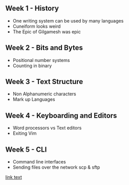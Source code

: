 ## Week 1 - History
- One writing system can be used by many languages
- Cuneiform looks weird
- The Epic of Gilgamesh was epic
## Week 2 - Bits and Bytes
- Positional number systems
- Counting in binary
## Week 3 - Text Structure
- Non Alphanumeric characters
- Mark up Languages
## Week 4 - Keyboarding and Editors
- Word processors vs Text editors
- Exiting Vim
## Week 5 - CLI 
- Command line interfaces
- Sending files over the network scp & sftp

[link text](comp1238.md)
